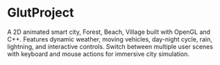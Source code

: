 # GlutProject
A 2D animated smart city, Forest, Beach, Village built with OpenGL and C++. Features dynamic weather, moving vehicles, day-night cycle, rain, lightning, and interactive controls. Switch between multiple user scenes with keyboard and mouse actions for immersive city simulation.
